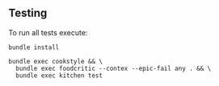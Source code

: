 ## Testing

To run all tests execute:

```shell
bundle install

bundle exec cookstyle && \
  bundle exec foodcritic --contex --epic-fail any . && \
  bundle exec kitchen test
```
